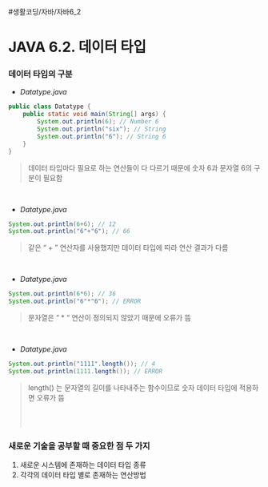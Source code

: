 #생활코딩/자바/자바6_2
# JAVA 6.2. 데이터 타입
### 데이터 타입의 구분
- *Datatype.java*
```java
public class Datatype {
    public static void main(String[] args) {
        System.out.println(6); // Number 6
        System.out.println("six"); // String
        System.out.println("6"); // String 6
    }
}
```
> 데이터 타입마다 필요로 하는 연산들이 다 다르기 때문에 숫자 6과 문자열 6의 구분이 필요함  
<br/>

- *Datatype.java*
```java
System.out.println(6+6); // 12
System.out.println("6"+"6"); // 66
```
> 같은 “ + ” 연산자를 사용했지만 데이터 타입에 따라 연산 결과가 다름  
<br/>

- *Datatype.java*
```java
System.out.println(6*6); // 36
System.out.println("6"*"6"); // ERROR
```
> 문자열은 “ * “ 연산이 정의되지 않았기 때문에 오류가 뜸  
<br/>

- *Datatype.java*
```java
System.out.println("1111".length()); // 4
System.out.println(1111.length()); // ERROR
```
> length() 는 문자열의 길이를 나타내주는 함수이므로 숫자 데이터 타입에 적용하면 오류가 뜸  
<br/><br/><br/>

### 새로운 기술을 공부할 때 중요한 점 두 가지
1. 새로운 시스템에 존재하는 데이터 타입 종류
2. 각각의 데이터 타입 별로 존재하는 연산방법
